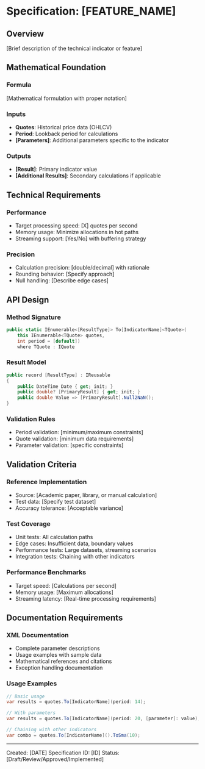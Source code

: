 # Specification: [FEATURE_NAME]

## Overview

[Brief description of the technical indicator or feature]

## Mathematical Foundation

### Formula

[Mathematical formulation with proper notation]

### Inputs

- **Quotes**: Historical price data (OHLCV)
- **Period**: Lookback period for calculations
- **[Parameters]**: Additional parameters specific to the indicator

### Outputs

- **[Result]**: Primary indicator value
- **[Additional Results]**: Secondary calculations if applicable

## Technical Requirements

### Performance

- Target processing speed: [X] quotes per second
- Memory usage: Minimize allocations in hot paths
- Streaming support: [Yes/No] with buffering strategy

### Precision

- Calculation precision: [double/decimal] with rationale
- Rounding behavior: [Specify approach]
- Null handling: [Describe edge cases]

## API Design

### Method Signature

```csharp
public static IEnumerable<[ResultType]> To[IndicatorName]<TQuote>(
    this IEnumerable<TQuote> quotes,
    int period = [default])
    where TQuote : IQuote
```

### Result Model

```csharp
public record [ResultType] : IReusable
{
    public DateTime Date { get; init; }
    public double? [PrimaryResult] { get; init; }
    public double Value => [PrimaryResult].Null2NaN();
}
```

### Validation Rules

- Period validation: [minimum/maximum constraints]
- Quote validation: [minimum data requirements]
- Parameter validation: [specific constraints]

## Validation Criteria

### Reference Implementation

- Source: [Academic paper, library, or manual calculation]
- Test data: [Specify test dataset]
- Accuracy tolerance: [Acceptable variance]

### Test Coverage

- Unit tests: All calculation paths
- Edge cases: Insufficient data, boundary values
- Performance tests: Large datasets, streaming scenarios
- Integration tests: Chaining with other indicators

### Performance Benchmarks

- Target speed: [Calculations per second]
- Memory usage: [Maximum allocations]
- Streaming latency: [Real-time processing requirements]

## Documentation Requirements

### XML Documentation

- Complete parameter descriptions
- Usage examples with sample data
- Mathematical references and citations
- Exception handling documentation

### Usage Examples

```csharp
// Basic usage
var results = quotes.To[IndicatorName](period: 14);

// With parameters
var results = quotes.To[IndicatorName](period: 20, [parameter]: value);

// Chaining with other indicators
var combo = quotes.To[IndicatorName]().ToSma(10);
```

---
Created: [DATE]
Specification ID: [ID]
Status: [Draft/Review/Approved/Implemented]
